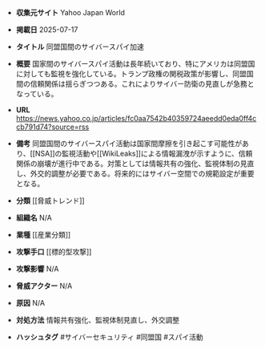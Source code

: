 - **収集元サイト**
Yahoo Japan World

- **掲載日**
2025-07-17

- **タイトル**
同盟国間のサイバースパイ加速

- **概要**
国家間のサイバースパイ活動は長年続いており、特にアメリカは同盟国に対しても監視を強化している。トランプ政権の関税政策が影響し、同盟国間の信頼関係は揺らぎつつある。これによりサイバー防衛の見直しが急務となっている。

- **URL**
https://news.yahoo.co.jp/articles/fc0aa7542b40359724aeedd0eda0ff4ccb791d74?source=rss

- **備考**
同盟国間のサイバースパイ活動は国家間摩擦を引き起こす可能性があり、[[NSA]]の監視活動や[[WikiLeaks]]による情報漏洩が示すように、信頼関係の崩壊が進行中である。対策としては情報共有の強化、監視体制の見直し、外交的調整が必要である。将来的にはサイバー空間での規範設定が重要となる。

- **分類**
[[脅威トレンド]]

- **組織名**
N/A

- **業種**
[[産業分類]]

- **攻撃手口**
[[標的型攻撃]]

- **攻撃影響**
N/A

- **脅威アクター**
N/A

- **原因**
N/A

- **対処方法**
情報共有強化、監視体制見直し、外交調整

- **ハッシュタグ**
#サイバーセキュリティ #同盟国 #スパイ活動
